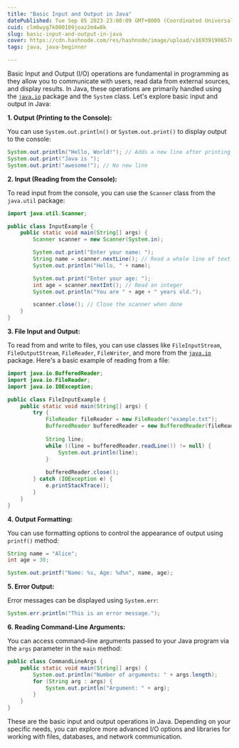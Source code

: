 ```yaml
---
title: "Basic Input and Output in Java"
datePublished: Tue Sep 05 2023 23:00:09 GMT+0000 (Coordinated Universal Time)
cuid: clm6wyg7k000109joaz2m4w8k
slug: basic-input-and-output-in-java
cover: https://cdn.hashnode.com/res/hashnode/image/upload/v1693919065788/6a00d4e7-dfa4-4ded-9129-9923d34ef0e5.png
tags: java, java-beginner

---
```


Basic Input and Output (I/O) operations are fundamental in programming as they allow you to communicate with users, read data from external sources, and display results. In Java, these operations are primarily handled using the [`java.io`](http://java.io) package and the `System` class. Let's explore basic input and output in Java:

**1\. Output (Printing to the Console):**

You can use `System.out.println()` or `System.out.print()` to display output to the console:

```java
System.out.println("Hello, World!"); // Adds a new line after printing
System.out.print("Java is ");
System.out.print("awesome!"); // No new line
```

**2\. Input (Reading from the Console):**

To read input from the console, you can use the `Scanner` class from the `java.util` package:

```java
import java.util.Scanner;

public class InputExample {
    public static void main(String[] args) {
        Scanner scanner = new Scanner(System.in);

        System.out.print("Enter your name: ");
        String name = scanner.nextLine(); // Read a whole line of text
        System.out.println("Hello, " + name);

        System.out.print("Enter your age: ");
        int age = scanner.nextInt(); // Read an integer
        System.out.println("You are " + age + " years old.");

        scanner.close(); // Close the scanner when done
    }
}
```

**3\. File Input and Output:**

To read from and write to files, you can use classes like `FileInputStream`, `FileOutputStream`, `FileReader`, `FileWriter`, and more from the [`java.io`](http://java.io) package. Here's a basic example of reading from a file:

```java
import java.io.BufferedReader;
import java.io.FileReader;
import java.io.IOException;

public class FileInputExample {
    public static void main(String[] args) {
        try {
            FileReader fileReader = new FileReader("example.txt");
            BufferedReader bufferedReader = new BufferedReader(fileReader);
            
            String line;
            while ((line = bufferedReader.readLine()) != null) {
                System.out.println(line);
            }
            
            bufferedReader.close();
        } catch (IOException e) {
            e.printStackTrace();
        }
    }
}
```

**4\. Output Formatting:**

You can use formatting options to control the appearance of output using `printf()` method:

```java
String name = "Alice";
int age = 30;

System.out.printf("Name: %s, Age: %d%n", name, age);
```

**5\. Error Output:**

Error messages can be displayed using `System.err`:

```java
System.err.println("This is an error message.");
```

**6\. Reading Command-Line Arguments:**

You can access command-line arguments passed to your Java program via the `args` parameter in the `main` method:

```java
public class CommandLineArgs {
    public static void main(String[] args) {
        System.out.println("Number of arguments: " + args.length);
        for (String arg : args) {
            System.out.println("Argument: " + arg);
        }
    }
}
```

These are the basic input and output operations in Java. Depending on your specific needs, you can explore more advanced I/O options and libraries for working with files, databases, and network communication.